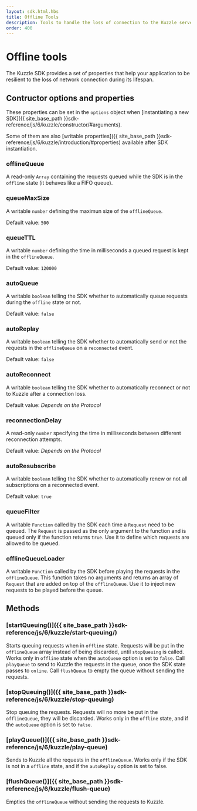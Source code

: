 ```yaml
---
layout: sdk.html.hbs
title: Offline Tools
description: Tools to handle the loss of connection to the Kuzzle server
order: 400
---
```


# Offline tools

The Kuzzle SDK provides a set of properties that help your application to be resilient to the loss of network connection
during its lifespan. 

## Contructor options and properties

These properties can be set in the `options` object when [instantiating a new SDK]({{ site_base_path }}sdk-reference/js/6/kuzzle/constructor/#arguments).  

Some of them are also [writable properties]({{ site_base_path }}sdk-reference/js/6/kuzzle/introduction/#properties) available after SDK instantiation.

### offlineQueue

A read-only `Array` containing the requests queued while the SDK is in the `offline` state (it behaves like a FIFO queue).

### queueMaxSize

A writable `number` defining the maximun size of the `offlineQueue`.

Default value: `500`

### queueTTL

A writable `number` defining the time in milliseconds a queued request is kept in the `offlineQueue`.

Default value: `120000`

### autoQueue

A writable `boolean` telling the SDK whether to automatically queue requests during the `offline` state or not.

Default value: `false`

### autoReplay

A writable `boolean` telling the SDK whether to automatically send or not the requests in the `offlineQueue` on a
`reconnected` event.

Default value: `false`

### autoReconnect

A writable `boolean` telling the SDK whether to automatically reconnect or not to Kuzzle after a connection loss.

Default value: *Depends on the Protocol*

### reconnectionDelay 	

A read-only `number` specifying the time in milliseconds between different reconnection attempts.

Default value: *Depends on the Protocol*

### autoResubscribe

A writable `boolean` telling the SDK whether to automatically renew or not all subscriptions on a reconnected event.

Default value: `true`

### queueFilter

A writable `Function` called by the SDK each time a `Request` need to be queued. The `Request` is passed as the only argument
to the function and is queued only if the function returns `true`. Use it to define which requests are allowed to be queued.

### offlineQueueLoader

A writable `Function` called by the SDK before playing the requests in the `offlineQueue`. This function takes no arguments
and returns an array of `Request` that are added on top of the `offlineQueue`. Use it to inject new requests to be played
before the queue.

## Methods

### [startQueuing()]({{ site_base_path }}sdk-reference/js/6/kuzzle/start-queuing/)

Starts queuing requests when in `offline` state. Requests will be put in the `offlineQueue` array instead of being discarded, until `stopQueuing` is called.
Works only in `offline` state when the `autoQueue` option is set to `false`. Call `playQueue` to send to Kuzzle the
requests in the queue, once the SDK state passes to `online`. Call `flushQueue` to empty the queue without sending the requests.

### [stopQueuing()]({{ site_base_path }}sdk-reference/js/6/kuzzle/stop-queuing)

Stop queuing the requests. Requests will no more be put in the `offlineQueue`, they will be discarded.
Works only in the `offline` state, and if the `autoQueue` option is set to `false`.

### [playQueue()]({{ site_base_path }}sdk-reference/js/6/kuzzle/play-queue)

Sends to Kuzzle all the requests in the `offlineQueue`. Works only if the SDK is not in a `offline` state, and if the 
`autoReplay` option is set to false.

### [flushQueue()]({{ site_base_path }}sdk-reference/js/6/kuzzle/flush-queue)

Empties the `offlineQueue` without sending the requests to Kuzzle.
